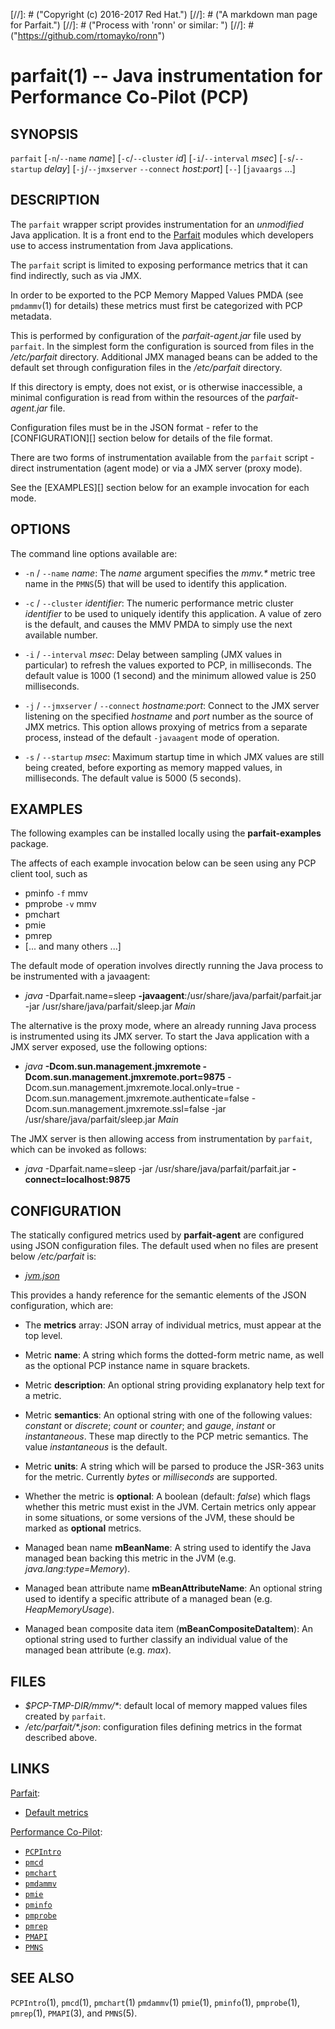 [//]: # ("Copyright (c) 2016-2017 Red Hat.")
[//]: # ("A markdown man page for Parfait.")
[//]: # ("Process with 'ronn' or similar: ")
[//]: # ("https://github.com/rtomayko/ronn")

parfait(1) -- Java instrumentation for Performance Co-Pilot (PCP)
=================================================================

## SYNOPSIS
`parfait` [`-n`/`--name` _name_] [`-c`/`--cluster` _id_] [`-i`/`--interval` _msec_] [`-s`/`--startup` _delay_] [`-j`/`--jmxserver` `--connect` _host:port_] [`--`] [`javaargs` ...]

## DESCRIPTION


The `parfait` wrapper script provides instrumentation for
an _unmodified_ Java application.  It is a front end to the
[Parfait](https://github.com/performancecopilot/parfait)
modules which developers use to access instrumentation from
Java applications.

The `parfait` script is limited to exposing performance metrics
that it can find indirectly, such as via JMX.

In order to be exported to the PCP Memory Mapped Values PMDA
(see `pmdammv`(1) for details)
these metrics must first be categorized with PCP metadata.

This is performed by configuration of the _parfait-agent.jar_
file used by `parfait`.  In the simplest form the configuration
is sourced from files in the _/etc/parfait_ directory.
Additional JMX managed beans can be added to the default set
through configuration files in the _/etc/parfait_ directory.

If this directory is empty, does not exist, or is otherwise
inaccessible, a minimal configuration is read from within the
resources of the _parfait-agent.jar_ file.

Configuration files must be in the JSON format - refer to the
[CONFIGURATION][] section below for details of the file format.

There are two forms of instrumentation available from the
`parfait` script - direct instrumentation (agent mode) or
via a JMX server (proxy mode).

See the [EXAMPLES][] section below for an example invocation
for each mode.

## OPTIONS

The command line options available are:

* `-n` / `--name` _name_:
The _name_ argument specifies the _mmv.*_ metric tree name in
the `PMNS`(5) that will be used to identify this application.

* `-c` / `--cluster` _identifier_:
The numeric performance metric cluster _identifier_ to be used to
uniquely identify this application.
A value of zero is the default, and causes the MMV PMDA to simply
use the next available number.

* `-i` / `--interval` _msec_:
Delay between sampling (JMX values in particular) to refresh the
values exported to PCP, in milliseconds.
The default value is 1000 (1 second) and the minimum allowed value
is 250 milliseconds.

* `-j` / `--jmxserver` / `--connect` _hostname:port_:
Connect to the JMX server listening on the specified
_hostname_ and _port_ number as the source of JMX metrics.
This option allows proxying of metrics from a separate process,
instead of the default `-javaagent` mode of operation.

* `-s` / `--startup` _msec_:
Maximum startup time in which JMX values are still being created,
before exporting as memory mapped values, in milliseconds.
The default value is 5000 (5 seconds).

## EXAMPLES

The following examples can be installed locally using the
**parfait-examples** package.

The affects of each example invocation below can be seen using
any PCP client tool, such as

* pminfo `-f` mmv
* pmprobe `-v` mmv
* pmchart
* pmie
* pmrep
* [... and many others ...]

The default mode of operation involves directly running the Java
process to be instrumented with a javaagent:

* _java_ -Dparfait.name=sleep **-javaagent**:/usr/share/java/parfait/parfait.jar -jar /usr/share/java/parfait/sleep.jar _Main_

The alternative is the proxy mode, where an already running Java
process is instrumented using its JMX server.
To start the Java application with a JMX server exposed, use the
following options:

* _java_ **-Dcom.sun.management.jmxremote -Dcom.sun.management.jmxremote.port=9875** -Dcom.sun.management.jmxremote.local.only=true -Dcom.sun.management.jmxremote.authenticate=false -Dcom.sun.management.jmxremote.ssl=false -jar /usr/share/java/parfait/sleep.jar _Main_

The JMX server is then allowing access from instrumentation by
`parfait`, which can be invoked as follows:

* _java_ -Dparfait.name=sleep -jar /usr/share/java/parfait/parfait.jar **-connect=localhost:9875**

## CONFIGURATION

The statically configured metrics used by **parfait-agent** are
configured using JSON configuration files.  The default used when
no files are present below _/etc/parfait_ is:

* [_jvm.json_](https://github.com/performancecopilot/parfait/tree/master/parfait-agent/src/main/resources/jvm.json)

This provides a handy reference for the semantic elements of the
JSON configuration, which are:

* The **metrics** array:
JSON array of individual metrics, must appear at the top level.

* Metric **name**:
A string which forms the dotted-form metric name, as well as the
optional PCP instance name in square brackets.

* Metric **description**:
An optional string providing explanatory help text for a metric.

* Metric **semantics**:
An optional string with one of the following values: _constant_
or _discrete_; _count_ or _counter_; and _gauge_, _instant_ or
_instantaneous_.  These map directly to the PCP metric semantics.
The value _instantaneous_ is the default.

* Metric **units**:
A string which will be parsed to produce the JSR-363 units for
the metric.  Currently _bytes_ or _milliseconds_ are supported.

* Whether the metric is **optional**:
A boolean (default: _false_) which flags whether this metric
must exist in the JVM.  Certain metrics only appear in some
situations, or some versions of the JVM, these should be marked
as **optional** metrics.

* Managed bean name **mBeanName**:
A string used to identify the Java managed bean backing this
metric in the JVM (e.g. _java.lang:type=Memory_).

* Managed bean attribute name **mBeanAttributeName**:
An optional string used to identify a specific attribute of a
managed bean (e.g. _HeapMemoryUsage_).

* Managed bean composite data item (**mBeanCompositeDataItem**):
An optional string used to further classify an individual value
of the managed bean attribute (e.g. _max_).

## FILES

* _$PCP-TMP-DIR/mmv/*_:
default local of memory mapped values files created by `parfait`.
* _/etc/parfait/*.json_:
configuration files defining metrics in the format described above.

## LINKS

[Parfait](https://github.com/performancecopilot/parfait):

* [Default metrics](https://github.com/performancecopilot/parfait/tree/master/parfait-agent/src/main/resources/jvm.json)

[Performance Co-Pilot](http://pcp.io):

* [`PCPIntro`](http://man7.org/linux/man-pages/man1/pcpintro.1.html)
* [`pmcd`](http://man7.org/linux/man-pages/man1/pmcd.1.html)
* [`pmchart`](http://man7.org/linux/man-pages/man1/pmchart.1.html)
* [`pmdammv`](http://man7.org/linux/man-pages/man1/pmdammv.1.html)
* [`pmie`](http://man7.org/linux/man-pages/man1/pmie.1.html)
* [`pminfo`](http://man7.org/linux/man-pages/man1/pminfo.1.html)
* [`pmprobe`](http://man7.org/linux/man-pages/man1/pmprobe.1.html)
* [`pmrep`](http://man7.org/linux/man-pages/man1/pmrep.1.html)
* [`PMAPI`](http://man7.org/linux/man-pages/man3/PMAPI.3.html)
* [`PMNS`](http://man7.org/linux/man-pages/man5/pmns.5.html)

## SEE ALSO

`PCPIntro`(1),
`pmcd`(1),
`pmchart`(1)
`pmdammv`(1)
`pmie`(1),
`pminfo`(1),
`pmprobe`(1),
`pmrep`(1),
`PMAPI`(3),
and
`PMNS`(5).
